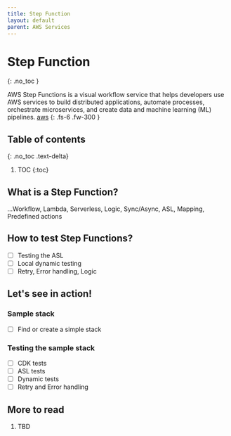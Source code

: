```yaml
---
title: Step Function
layout: default
parent: AWS Services
---
```


# Step Function
{: .no_toc }

AWS Step Functions is a visual workflow service that helps developers use AWS services to build distributed applications, automate processes, orchestrate microservices, and create data and machine learning (ML) pipelines. [aws]
{: .fs-6 .fw-300 }

## Table of contents
{: .no_toc .text-delta}

1. TOC
{:toc}

## What is a Step Function?

...Workflow, Lambda, Serverless, Logic, Sync/Async, ASL, Mapping, Predefined actions

## How to test Step Functions?

- [ ] Testing the ASL
- [ ] Local dynamic testing
- [ ] Retry, Error handling, Logic

## Let's see in action!

### Sample stack

- [ ] Find or create a simple stack

### Testing the sample stack

- [ ] CDK tests
- [ ] ASL tests
- [ ] Dynamic tests
- [ ] Retry and Error handling

## More to read

1. TBD

[aws]: https://aws.amazon.com/step-functions/
